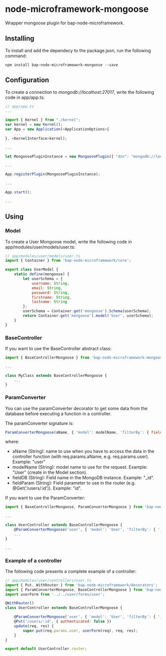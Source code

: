 # node-microframework-mongoose

Wrapper mongoose plugin for bap-node-microframework.

## Installing

To install and add the dependecy to the package.json, run the following command:

```
npm install bap-node-microframework-mongoose --save
```

## Configuration

To create a connection to *mongodb://localhost:27017*, write the following code in app/app.ts:

```javascript
// app/app.ts
...

import { Kernel } from "./kernel";
var kernel = new Kernel();
var App = new Application(<ApplicationOptions>{
    ...
}, <KernelInterface>kernel);

...

let MongoosePluginInstance = new MongoosePlugin({ "dsn": "mongodb://localhost:27017" });

...

App.registerPlugin(MongoosePluginInstance);

...

App.start();

...
```

## Using

### Model

To create a User Mongoose model, write the following code in app/modules/user/models/user.ts:

```javascript
// app/modules/user/models/user.ts
import { Container } from 'bap-node-microframework/core';

export class UserModel {
    static define(mongoose) {
        let userSchema = {
            username: String,
            email: String,
            password: String,
            firstname: String,
            lastname: String
        };
        userSchema = Container.get('mongoose').Schema(userSchema);
        return Container.get('mongoose').model('User', userSchema);
    }
}
```

### BaseController

If you want to use the BaseController abstract class:

```javascript
import { BaseControllerMongoose } from 'bap-node-microframework-mongoose';

...

class MyClass extends BaseControllerMongoose {
    ...
}
```

### ParamConverter

You can use the paramConverter decorator to get some data from the database before executing a function in a controller.

The paramConverter signature is:

```javascript
ParamConverterMongoose(aName, { 'model': modelName, 'filterBy': { fieldDB: fieldParam } })
```

where:

- aName (String): name to use when you have to access the data in the controller function (with req.params.aName, e.g. req.params.user). Example: "user"
- modelName (String): model name to use for the request. Example: "User" (create in the Model section).
- fieldDB (String): Field name in the MongoDB instance. Example: "_id".
- fieldParam (String): Field parameter to use in the router (e.g. @Get('/users/:id')). Example: "id".

If you want to use the ParamConverter:

```javascript
import { BaseControllerMongoose, ParamConverterMongoose } from 'bap-node-microframework-mongoose';

...

class UserController extends BaseControllerMongoose {
    @ParamConverterMongoose('user', { 'model': 'User', 'filterBy': { '_id': 'id' } })
    ...
}

...
```

### Example of a controller

The following code presents a complete example of a controller:

```javascript
// app/modules/user/controllers/user.ts
import { Put, WithRouter } from 'bap-node-microframework/decorators';
import { ParamConverterMongoose, BaseControllerMongoose } from 'bap-node-microframework-mongoose';
import userForm from '../../user/forms/user';

@WithRouter()
class UserController extends BaseControllerMongoose {

    @ParamConverterMongoose('user', { 'model': 'User', 'filterBy': { '_id': 'id' } })
    @Put('/users/:id', { authenticated: false })
    update(req, res) {
        super.put(req.params.user, userForm(req), req, res);
    }
}

export default UserController.router;
```
